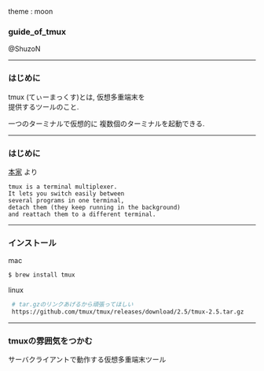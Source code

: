 theme : moon

### guide_of_tmux

@ShuzoN

---

### はじめに

tmux (てぃーまっくす)とは, 仮想多重端末を  
提供するツールのこと.

一つのターミナルで仮想的に
複数個のターミナルを起動できる. 

---

### はじめに

[本家](https://github.com/tmux/tmux/wiki) より

```
tmux is a terminal multiplexer.   
It lets you switch easily between   
several programs in one terminal,   
detach them (they keep running in the background)   
and reattach them to a different terminal. 
```

---

### インストール

mac 

```sh
$ brew install tmux
```

linux

```sh
 # tar.gzのリンクあげるから頑張ってほしい
 https://github.com/tmux/tmux/releases/download/2.5/tmux-2.5.tar.gz
```

---

### tmuxの雰囲気をつかむ

サーバクライアントで動作する仮想多重端末ツール



